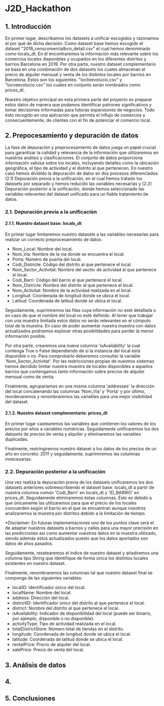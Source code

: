 # J2D_Hackathon

## 1. Introducción
En primer lugar, describamos los datasets a unificar escogidos y razonamos el por qué de dicha decisión: Como dataset base hemos escogido el dataset "2019_censcomercialbcn_detall.csv" el cual hemos denominado como locals_dt. En él encontraremos la información más relevante sobre los comercios locales disponibles y ocupados en los diferentes distritos y barrios Barcelona en 2019. Por otra parte, nuestro dataset complementario se basa en una combinación de dos datasets los cuales almacenan el precio de alquiler mensual y venta de los distintos locales por barrios en Barcelona. Éstos son los siguientes: "loclloevolucio.csv" y "locveevolucio.csv" los cuales en conjunto serán nombrados como prices_dt.

Nuestro objetivo principal en esta primera parte del proyecto es preparar estos datos de manera que podamos identificar patrones significativos y tomar decisiones informadas para futuras expansiones de negocios. Todo ésto recogido en una aplicación que permita el influjo de comercios y consecuentemente, de clientes con el fin de potenciar el comercio local.


## 2. Prepocesamiento y depuración de datos
La fase de depuración y preprocesamiento de datos juega un papel crucial para garantizar la calidad y relevancia de la información que utilizaremos en nuestros análisis y clasificaciones. El conjunto de datos proporciona información valiosa sobre los locales, incluyendo detalles como la ubicación geográfica, el tipo de actividad y el distrito al que pertenecen. 
En nuestro caso hemos dividido la depuración de datos en dos procesos diferenciados: (2.1) Depuración previa a la unificación, en el cual hemos tratado los datasets por separado y hemos reducido las variables necesarias y (2.2) Depuración posterior a la unificación, donde hemos seleccionado las variables relevantes del dataset unificado para un fiable tratamiento de datos.

### 2.1. Depuración previa a la unificación
#### 2.1.1. Nuestro dataset base: locals_dt
En primer lugar limitaremos nuestro datasets a las variables necesarias para realizar un correcto preprocesamiento de datos:
* Nom_Local: Nombre del local.
* Nom_Via: Nombre de la vía donde se encuentra el local.
* Porta: Número de puerta del local.
* Codi_Districte: Código del distrito al que pertenece el local.
* Nom_Sector_Activitat: Nombre del sector de actividad al que pertenece el local.
* Codi_Barri: Código del barrio al que pertenece el local.
* Nom_Districte: Nombre del distrito al que pertenece el local.
* Nom_Activitat: Nombre de la actividad realizada en el local.
* Longitud: Coordenada de longitud donde se ubica el local.
* Latitud: Coordenada de latitud donde se ubica el local.

Seguidamente, suprimiremos las filas cuya información no esté detallada o en caso de que el nombre del local no esté definido. Al tener que trabajar con una muestra limitada estos datos no serás relevantes en el cómputo total de la muestra. En caso de poder aumentar nuestra muestra con datos actualizados podríamos explorar otras posibilidades para perder la menor información posible.

Por otra parte, crearemos una nueva columna 'isAvailability' la cual contenga True o False dependiendo de si la instancia del local está disponible o no. Para comprobarlo deberemos consultar la variable 'Nom_Sector_Activitat'. Por las restricciones propias de nuestros sistemas hemos decidido limitar nuestra muestra de locales disponibles a aquellos barrios que contengamos tanto información sobre precios de alquiler mensual como de venta.

Finalmente, agruparíamos en una misma columna 'addresses' la dirección del local concatenando las columnas 'Nom_Via' y 'Porta' y por último, reordenaremos y renombraremos las variables para una mejor visibilidad del dataset.

#### 2.1.2. Nuestro dataset complementario: prices_dt
En primer lugar castearemos las variables que contienen los valores de los precios por años a variables numéricas. Seguidamente unificaremos los dos datasets de precios de venta y alquiler y eliminaremos las variables duplicadas.

Finalmente, restringiremos nuestro dataset a los datos de los precios de un año en concreto: 2011 y seguidamente, suprimiremos las columnas innecesarias.

### 2.2. Depuración posterior a la unificación
Una vez realiza la depuración previa de los datasets unificaremos los dos datasets anteriores sobreescribiendo el dataset base: locals_dt a partir de nuestra columna común 'Codi_Barri' en locals_dt y 'ID_BARRIO' en prices_dt. Seguidamente eliminaremos éstas columnas. Ésto es debido a que únicamente las utilizaremos para que el precio de los locales concuerden según el barrio en el que se encuentran aunque nosotros analizaremos la muestra por distritos debido a la limitación de tiempo. 

*Disclaimer: En futuras implementaciones uno de los puntos clave será el de adaptar nuestros datasets a barrios y calles para una mayor precisión en las predicciones así como aumentar nuestros datos en la muestra utilizado, siendo además éstos actualizados puesto que los datos aportados son datos de años pasados.

Seguidamente, resetearemos el índice de nuestro dataset y añadiremos una columna tipo String que identifique de forma única los distintos locales existentes en nuestro dataset.

Finalmente, renombraremos las columnas tal que nuestro dataset final se componga de las siguientes variables:
* localID: Identificador único del local.
* localName: Nombre del local.
* address: Dirección del local.
* districtID: Identificador único del distrito al que pertenece el local.
* district: Nombre del distrito al que pertenece el local.
* isAvailability: Indicador de disponibilidad del local (puede ser binario, por ejemplo, disponible o no disponible).
* activityType: Tipo de actividad realizada en el local.
* totalDistrictStore: Número total de tiendas en el distrito.
* longitude: Coordenada de longitud donde se ubica el local.
* latitude: Coordenada de latitud donde se ubica el local.
* rentalPrice: Precio de alquiler del local.
* salePrice: Precio de venta del local.


## 3. Análisis de datos


## 4. 


## 5. Conclusiones
